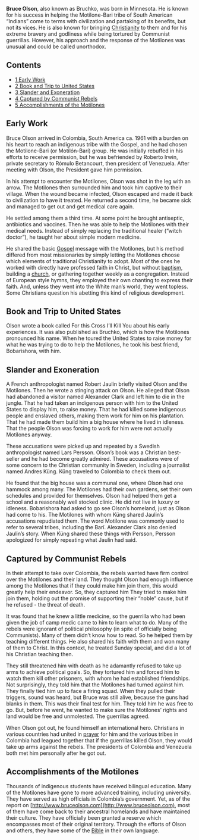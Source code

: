 **Bruce Olson**, also known as Bruchko, was born in Minnesota. He
is known for his success in helping the Motilone-Bari tribe of
South American “Indians” come to terms with civilization and
partaking of its benefits, but not its vices. He is also known for
bringing [Christianity](Christianity "Christianity") to them and
for his extreme bravery and godliness while being tortured by
Communist guerrillas. However, his approach and the response of the
Motilones was unusual and could be called unorthodox.



## Contents

-   [1 Early Work](#Early_Work)
-   [2 Book and Trip to United States](#Book_and_Trip_to_United_States)
-   [3 Slander and Exoneration](#Slander_and_Exoneration)
-   [4 Captured by Communist Rebels](#Captured_by_Communist_Rebels)
-   [5 Accomplishments of the Motilones](#Accomplishments_of_the_Motilones)

## Early Work

Bruce Olson arrived in Colombia, South America ca. 1961 with a
burden on his heart to reach an indigenous tribe with the Gospel,
and he had chosen the Motilone-Bari (or Motilón-Barí) group. He was
initially rebuffed in his efforts to receive permission, but he was
befriended by Roberto Irwin, private secretary to Rómulo
Betancourt, then president of Venezuela. After meeting with Olson,
the President gave him permission.

In his attempt to encounter the Motilones, Olson was shot in the
leg with an arrow. The Motilones then surrounded him and took him
captive to their village. When the wound became infected, Olson
escaped and made it back to civilization to have it treated. He
returned a second time, he became sick and managed to get out and
get medical care again.

He settled among them a third time. At some point he brought
antiseptic, antibiotics and vaccines. Then he was able to help the
Motilones with their medical needs. Instead of simply replacing the
traditional healer (“witch doctor”), he taught her about simple
modern medicine.

He shared the basic [Gospel](Gospel "Gospel") message with the
Motilones, but his method differed from most missionaries by simply
letting the Motilones choose which elements of traditional
Christianity to adopt. Most of the ones he worked with directly
have professed faith in Christ, but without
[baptism](Baptism "Baptism"), building a [church](Church "Church"),
or gathering together weekly as a congregation. Instead of European
style hymns, they employed their own chanting to express their
faith. And, unless they went into the White man’s world, they went
topless. Some Christians question his abetting this kind of
religious development.

## Book and Trip to United States

Olson wrote a book called For this Cross I’ll Kill You about his
early experiences. It was also published as Bruchko, which is how
the Motilones pronounced his name. When he toured the United States
to raise money for what he was trying to do to help the Motilones,
he took his best friend, Bobarishora, with him.

## Slander and Exoneration

A French anthropologist named Robert Jaulin briefly visited Olson
and the Motilones. Then he wrote a stinging attack on Olson. He
alleged that Olson had abandoned a visitor named Alexander Clark
and left him to die in the jungle. That he had taken an indigenous
person with him to the United States to display him, to raise
money. That he had killed some indigenous people and enslaved
others, making them work for him on his plantation. That he had
made them build him a big house where he lived in idleness. That
the people Olson was forcing to work for him were not actually
Motilones anyway.

These accusations were picked up and repeated by a Swedish
anthropologist named Lars Persson. Olson’s book was a Christian
best-seller and he had become greatly admired. These accusations
were of some concern to the Christian community in Sweden,
including a journalist named Andres Küng. Küng traveled to Colombia
to check them out.

He found that the big house was a communal one, where Olson had one
hammock among many. The Motilones had their own gardens, set their
own schedules and provided for themselves. Olson had helped them
get a school and a reasonably well stocked clinic. He did not live
in luxury or idleness. Bobarishora had asked to go see Olson’s
homeland, just as Olson had come to his. The Motilones with whom
Küng shared Jaulin’s accusations repudiated them. The word Motilone
was commonly used to refer to several tribes, including the Barí.
Alexander Clark also denied Jaulin’s story. When Küng shared these
things with Persson, Persson apologized for simply repeating what
Jaulin had said.

## Captured by Communist Rebels

In their attempt to take over Colombia, the rebels wanted have firm
control over the Motilones and their land. They thought Olson had
enough influence among the Motilones that if they could make him
join them, this would greatly help their endeavor. So, they
captured him They tried to make him join them, holding out the
promise of supporting their “noble” cause, but if he refused - the
threat of death.

It was found that he knew a little medicine, so the guerrilla who
had been given the job of camp medic came to him to learn what to
do. Many of the rebels were ignorant of political philosophy (in
spite of officially being Communists). Many of them didn’t know how
to read. So he helped them by teaching different things. He also
shared his faith with them and won many of them to Christ. In this
context, he treated Sunday special, and did a lot of his Christian
teaching then.

They still threatened him with death as he adamantly refused to
take up arms to achieve political goals. So, they tortured him and
forced him to watch them kill other prisoners, with whom he had
established friendships. Not surprisingly, they told him that the
Motilones had turned against him. They finally tied him up to face
a firing squad. When they pulled their triggers, sound was heard,
but Bruce was still alive, because the guns had blanks in them.
This was their final test for him. They told him he was free to go.
But, before he went, he wanted to make sure the Motilones’ rights
and land would be free and unmolested. The guerrillas agreed.

When Olson got out, he found himself an international hero.
Christians in various countries had united in
[prayer](Prayer "Prayer") for him and the various tribes in
Colombia had leagued together that if the guerrillas killed Olson,
they would take up arms against the rebels. The presidents of
Colombia and Venezuela both met him personally after he got out.

## Accomplishments of the Motilones

Thousands of indigenous students have received bilingual education.
Many of the Motilones have gone to more advanced training,
including university. They have served as high officials in
Colombia’s government. Yet, as of the report on
[http://www.bruceolson.com](http://www.bruceolson.com), most of
them have come back to their ancestral homelands and have
maintained their culture. They have officially been granted a
reserve which encompasses most of their original territory. Through
the efforts of Olson and others, they have some of the
[Bible](Bible "Bible") in their own language.



